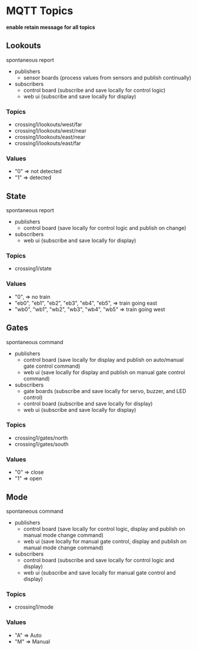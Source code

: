 # MQTT Topics

**enable retain message for all topics**

## Lookouts

spontaneous report

- publishers
  - sensor boards (process values from sensors and publish continually)
- subscribers
  - control board (subscribe and save locally for control logic)
  - web ui (subscribe and save locally for display)

### Topics

- crossing1/lookouts/west/far
- crossing1/lookouts/west/near
- crossing1/lookouts/east/near
- crossing1/lookouts/east/far

### Values

- "0" => not detected
- "1" => detected

## State

spontaneous report

- publishers
  - control board (save locally for control logic and publish on change)
- subscribers
  - web ui (subscribe and save locally for display)

### Topics

- crossing1/state

### Values

- "0", => no train
- "eb0", "eb1", "eb2", "eb3", "eb4", "eb5", => train going east
- "wb0", "wb1", "wb2", "wb3", "wb4", "wb5" => train going west

## Gates

spontaneous command

- publishers
  - control board (save locally for display and publish on auto/manual gate control command)
  - web ui (save locally for display and publish on manual gate control command)
- subscribers
  - gate boards (subscribe and save locally for servo, buzzer, and LED control)
  - control board (subscribe and save locally for display)
  - web ui (subscribe and save locally for display)

### Topics

- crossing1/gates/north
- crossing1/gates/south

### Values

- "0" => close
- "1" => open

## Mode

spontaneous command

- publishers
  - control board (save locally for control logic, display and publish on manual mode change command)
  - web ui (save locally for manual gate control, display and publish on manual mode change command)
- subscribers
  - control board (subscribe and save locally for control logic and display)
  - web ui (subscribe and save locally for manual gate control and display)

### Topics

- crossing1/mode

### Values

- "A" => Auto
- "M" => Manual

